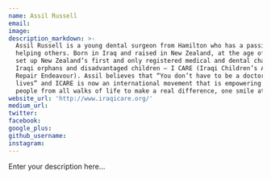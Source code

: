```yaml
---
name: Assil Russell
email:
image:
description_markdown: >-
  Assil Russell is a young dental surgeon from Hamilton who has a passion for
  helping others. Born in Iraq and raised in New Zealand, at the age of 21 Assil
  set up New Zealand’s first and only registered medical and dental charity for
  Iraqi orphans and disadvantaged children – I CARE (Iraqi Children’s Aid &
  Repair Endeavour). Assil believes that “You don’t have to be a doctor to save
  lives” and ICARE is now an international movement that is empowering ordinary
  people from all walks of life to make a real difference, one smile at a time.
website_url: 'http://www.iraqicare.org/'
medium_url:
twitter:
facebook:
google_plus:
github_username:
instagram:
---
```


Enter your description here...
